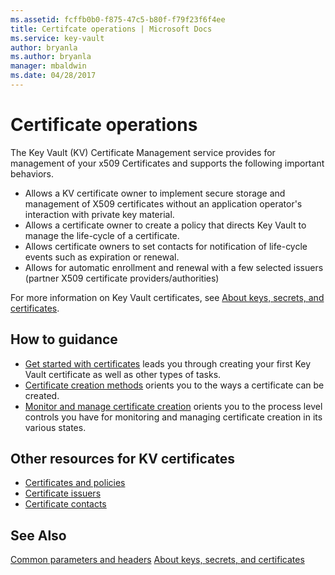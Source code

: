 ```yaml
---
ms.assetid: fcffb0b0-f875-47c5-b80f-f79f23f6f4ee
title: Certifcate operations | Microsoft Docs
ms.service: key-vault
author: bryanla
ms.author: bryanla
manager: mbaldwin
ms.date: 04/28/2017
---
```

# Certificate operations

The Key Vault (KV) Certificate Management service provides for management of your x509 Certificates and supports the following important behaviors.

- Allows a KV certificate owner to implement secure storage and management of X509 certificates without an application operator's interaction with private key material.
- Allows a certificate owner to create a policy that directs Key Vault to manage the life-cycle of a certificate.
- Allows certificate owners to set contacts for notification of life-cycle events such as expiration or renewal.
- Allows for automatic enrollment and renewal with a few selected issuers (partner X509 certificate providers/authorities)

For more information on Key Vault certificates, see [About keys, secrets, and certificates](about-keys--secrets-and-certificates.md).

## How to guidance

- [Get started with certificates](certificate-scenarios.md) leads you through creating your first Key Vault certificate as well as other types of tasks.
- [Certificate creation methods](create-a-certificate.md) orients you to the ways a certificate can be created.
- [Monitor and manage certificate creation](create-certificate-scenarios.md) orients you to the process level controls you have for monitoring and managing certificate creation in its various states.

## Other resources for KV certificates

- [Certificates and policies](certificates-and-policies.md)
- [Certificate issuers](certificate-issuers.md)
- [Certificate contacts](certificate-contacts.md)


## See Also
[Common parameters and headers](common-parameters-and-headers.md)
[About keys, secrets, and certificates](about-keys--secrets-and-certificates.md)
